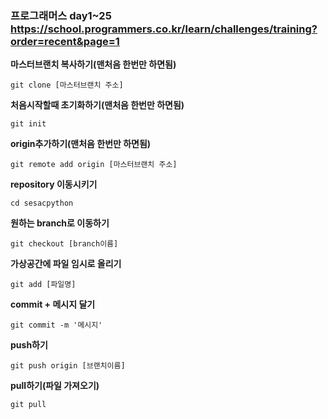 ### 프로그래머스 day1~25 https://school.programmers.co.kr/learn/challenges/training?order=recent&page=1

**마스터브랜치 복사하기(맨처음 한번만 하면됨)**

```
git clone [마스터브랜치 주소]
```

**처음시작할때 초기화하기(맨처음 한번만 하면됨)**
```
git init
```
**origin추가하기(맨처음 한번만 하면됨)**
```
git remote add origin [마스터브랜치 주소]
```
**repository 이동시키기**
```
cd sesacpython
```
**원하는 branch로 이동하기**
```
git checkout [branch이름]
```
**가상공간에 파일 임시로 올리기**
```
git add [파일명]
```
**commit + 메시지 달기**
```
git commit -m '메시지'
```
**push하기**
```
git push origin [브랜치이름]
```
**pull하기(파일 가져오기)**
```
git pull
```
